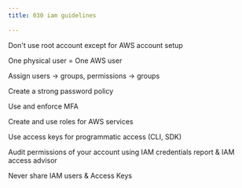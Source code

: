 ```yaml
---
title: 030 iam guidelines
 
---
```


Don't use root account except for AWS account setup

One physical user = One AWS user

Assign users → groups, permissions → groups

Create a strong password policy

Use and enforce MFA

Create and use roles for AWS services

Use access keys for programmatic access (CLI, SDK)

Audit permissions of your account using IAM credentials report & IAM access advisor

Never share IAM users & Access Keys
